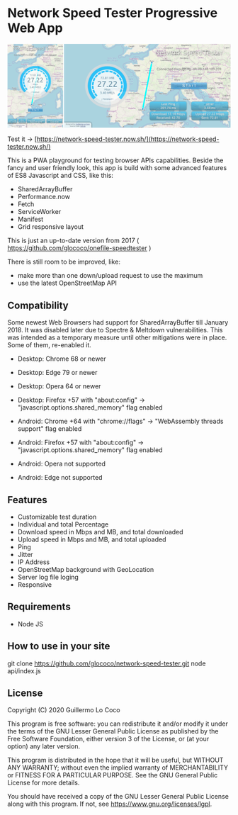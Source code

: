 # Network Speed Tester Progressive Web App
![ES8 Network-Speed-Tester](/screenshot.png?raw=true)

Test it -> [https://network-speed-tester.now.sh/](https://network-speed-tester.now.sh/)

This is a PWA playground for testing browser APIs capabilities.
Beside the fancy and user friendly look, this app is build with some advanced features
of ES8 Javascript and CSS, like this:

- SharedArrayBuffer
- Performance.now
- Fetch
- ServiceWorker
- Manifest
- Grid responsive layout 

This is just an up-to-date version from 2017 ( https://github.com/glococo/onefile-speedtester )

There is still room to be improved, like:
- make more than one down/upload request to use the maximum
- use the latest OpenStreetMap API

## Compatibility
Some newest Web Browsers had support for SharedArrayBuffer till January 2018. It was disabled
later due to Spectre & Meltdown vulnerabilities. This was intended as a temporary measure until other mitigations were in place.
Some of them, re-enabled it.

- Desktop: Chrome 68 or newer
- Desktop: Edge 79 or newer
- Desktop: Opera 64 or newer
- Desktop: Firefox +57 with "about:config" -> "javascript.options.shared_memory" flag enabled

- Android: Chrome +64 with "chrome://flags" -> "WebAssembly threads support" flag enabled
- Android: Firefox +57 with "about:config" -> "javascript.options.shared_memory" flag enabled
- Android: Opera not supported
- Android: Edge not supported

## Features
* Customizable test duration
* Individual and total Percentage 
* Download speed in Mbps and MB, and total downloaded
* Upload speed in Mbps and MB, and total uploaded
* Ping
* Jitter
* IP Address
* OpenStreetMap background with GeoLocation 
* Server log file loging
* Responsive

## Requirements
* Node JS

## How to use in your site
git clone https://github.com/glococo/network-speed-tester.git
node api/index.js

## License
Copyright (C) 2020 Guillermo Lo Coco

This program is free software: you can redistribute it and/or modify
it under the terms of the GNU Lesser General Public License as published by
the Free Software Foundation, either version 3 of the License, or
(at your option) any later version.

This program is distributed in the hope that it will be useful,
but WITHOUT ANY WARRANTY; without even the implied warranty of
MERCHANTABILITY or FITNESS FOR A PARTICULAR PURPOSE.  See the
GNU General Public License for more details.

You should have received a copy of the GNU Lesser General Public License
along with this program.  If not, see <https://www.gnu.org/licenses/lgpl>.
